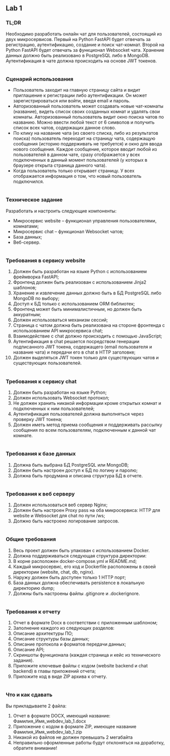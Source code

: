 ## Lab 1

### TL;DR

Необходимо разработать онлайн чат для пользователей, состоящий из двух микросервисов. Первый на Python FastAPI будет отвечать за регистрацию, аутентификацию, создание и поиск чат-комнат. Второй на Python FastAPI будет отвечать за функционал Websocket чата. Хранение данных должно быть реализовано в PostgreSQL либо в MongoDB. Аутентификация в чате должна происходить на основе JWT токенов.

#

### Сценарий использования

- Пользователь заходит на главную страницу сайта и видит приглашение к регистрации либо аутентификации. Он может зарегистрироваться или войти, введя email и пароль.
- Авторизованный пользователь может создавать новые чат-комнаты (название), видеть список своих созданных комнат и удалять свои комнаты. Авторизованный пользователь видит окно поиска чатов по названию. Можно ввести любой текст от 6 символов и получить список всех чатов, содержащих данное слово.
- По клику на название чата (из своего списка, либо из результатов поиска) пользователь переходит на страницу чата, содержащую сообщения (историю поддерживать не требуется) и окно для ввода нового сообщения. Каждое сообщение, которое вводит любой из пользователей в данном чате, сразу отображается у всех подключенных в данный момент пользователей (у которых в браузере открыта страница данного чата).
- Когда пользователь только открывает страницу. У всех отображается информация о том, что новый пользователь подключился.

#

### Техническое задание

Разработать и настроить следующие компоненты:

- Микросервис website – функционал управления пользователями, комнатами;
- Микросервис chat – функционал Websocket чатов;
- База данных;
- Веб-сервер.

#

### Требования в сервису website

1. Должен быть разработан на языке Python с использованием фреймворка FastAPI;
2. Фронтенд должен быть реализован с использованием Jinja2 шаблонов;
3. Хранение и извлечение данных должно быть в БД PostgreSQL либо MongoDB по выбору;
4. Доступ к БД только с использованием ORM библиотек;
5. Фронтенд может быть минималистичным, но должен быть аккуратным;
6. Должен использоваться механизм сессий;
7. Страница с чатом должна быть реализована на стороне фронтенда с использованием API микросервиса chat;
8. Взаимодействие с chat должно происходить с помощью JavaScript;
9. Аутентификация в chat решается посредством генерации подписанного JWT токена, содержащего (email пользователя и название чата) и передачи его в chat в HTTP заголовке;
10. Должен выделяться JWT токен только для существующих чатов и существующих пользователей.

#

### Требования к сервису chat

1. Должен быть разработан на языке Python;
2. Должен использовать Websocket протокол;
3. Не должен хранить никакой информации кроме открытых комнат и подключенных к ним пользователей;
4. Аутентификация пользователей должна выполняться через проверку JWT токена;
5. Должен иметь метод приема сообщения и поддерживать рассылку сообщения по всем пользователям, подключенным к данной чат комнате.

#

### Требования к базе данных

1. Должна быть выбрана БД PostgreSQL или MongoDB;
2. Должен быть настроен доступ к БД по логину и паролю;
3. Должна быть продумана и описана структура БД в отчете.

#

### Требования к веб серверу

1. Должен использоваться веб сервер Nginx;
2. Должен быть настроен Proxy pass на оба микросервиса: HTTP для website и Websocket для chat по пути /ws;
3. Должно быть настроено логирование запросов.

#

### Общие требования

1. Весь проект должен быть упакован с использованием Docker.
2. Должна поддерживаться следующая структура директории:
3. В корне расположен docker-compose.yml и README.md;
4. Каждый микросервис, его код и Dockerfile расположены в своей директории (website, chat, db, nginx).
5. Наружу должен быть доступен только 1 HTTP порт;
6. База данных должна обеспечивать persistence в локальную директорию dump;
7. Должны быть настроены файлы .gitignore и .dockerignore.

#

### Требования к отчету

1. Отчет в формате Docx в соответствии с приложенным шаблоном;
2. Заполнение каждого из следующих разделов:
3. Описание архитектуры ПО;
4. Описание структуры базы данных;
5. Описание протокола и форматов передачи данных;
6. Описание API;
7. Скриншоты функционала (каждая страница и кейс из технического задания).
8. Приложите ключевые файлы с кодом (website backend и chat backend) в главы приложений отчета;
9. Приложите код в виде ZIP архива к отчету.

#

### Что и как сдавать

Вы прикладываете 2 файла:

1. Отчет в формате DOCX, имеющий название: Фамилия_Имя_webdev_lab_1.docx
2. Приложение с кодом в формате ZIP, имеющее название Фамилия_Имя_webdev_lab_1.zip
3. Никакой из файлов не должен превышать 2 мегабайта
4. Неправильно оформленные работы будут отклоняться на доработку, обратите внимание!

